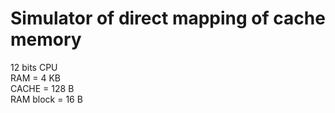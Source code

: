 # Simulator of direct mapping of cache memory

12 bits CPU  
RAM = 4 KB  
CACHE = 128 B  
RAM block = 16 B  
